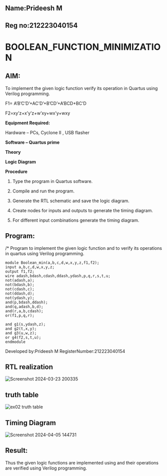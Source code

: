 ## Name:Prideesh M
## Reg no:212223040154
# BOOLEAN_FUNCTION_MINIMIZATION

## AIM:

To implement the given logic function verify its operation in Quartus using Verilog programming.

F1= A’B’C’D’+AC’D’+B’CD’+A’BCD+BC’D 

F2=xy’z+x’y’z+w’xy+wx’y+wxy

**Equipment Required:**

Hardware – PCs, Cyclone II , USB flasher

**Software – Quartus prime**

**Theory**

**Logic Diagram**

**Procedure**

1.	Type the program in Quartus software.

2.	Compile and run the program.

3.	Generate the RTL schematic and save the logic diagram.

4.	Create nodes for inputs and outputs to generate the timing diagram.

5.	For different input combinations generate the timing diagram.


## Program:

/* Program to implement the given logic function and to verify its operations in quartus using Verilog programming. 
```
module Boolean_min(a,b,c,d,w,x,y,z,f1,f2);
input a,b,c,d,w,x,y,z;
output f1,f2;
wire adash,bdash,cdash,ddash,ydash,p,q,r,s,t,u;
not(adash,a);
not(bdash,b);
not(cdash,c);
not(ddash,d);
not(ydash,y);
and(p,bdash,ddash);
and(q,adash,b,d);
and(r,a,b,cdash);
or(f1,p,q,r);

and g1(s,ydash,z);
and g2(t,x,y);
and g3(u,w,z);
or g4(f2,s,t,u);
endmodule
```
Developed by:Prideesh M RegisterNumber:212223040154


## RTL realization

![Screenshot 2024-03-23 200335](https://github.com/prideeshm/BOOLEAN_FUNCTION_MINIMIZATION/assets/144870483/f352081d-c087-4f9e-bfbc-1f9953f905cf)



## truth table

![ex02 truth table](https://github.com/prideeshm/BOOLEAN_FUNCTION_MINIMIZATION/assets/144870483/9b8ac838-42f6-4e16-af60-36b3d664d4db)



## Timing Diagram
![Screenshot 2024-04-05 144731](https://github.com/prideeshm/BOOLEAN_FUNCTION_MINIMIZATION/assets/144870483/b09b3c71-f010-4f7b-b776-a0998ac476cd)


## Result:

Thus the given logic functions are implemented using and their operations are verified using Verilog programming.

